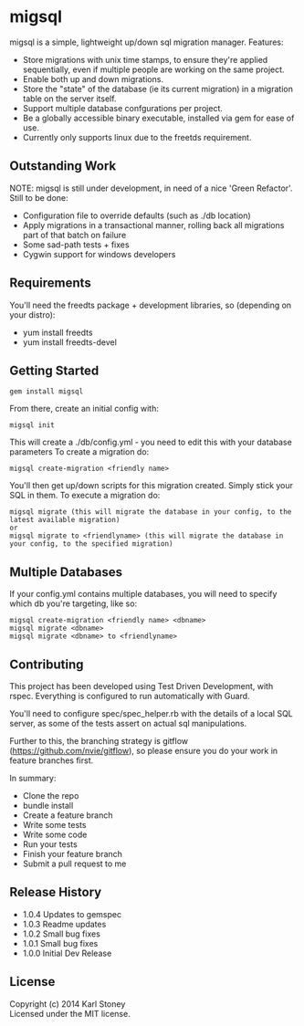 # migsql 
migsql is a simple, lightweight up/down sql migration manager.
Features:
  - Store migrations with unix time stamps, to ensure they're applied sequentially, even if multiple people are working on the same project.
  - Enable both up and down migrations.
  - Store the "state" of the database (ie its current migration) in a migration table on the server itself.
  - Support multiple database confgurations per project.
  - Be a globally accessible binary executable, installed via gem for ease of use.
  - Currently only supports linux due to the freetds requirement.

## Outstanding Work
NOTE: migsql is still under development, in need of a nice 'Green Refactor'.
Still to be done:
  - Configuration file to override defaults (such as ./db location)
  - Apply migrations in a transactional manner, rolling back all migrations part of that batch on failure
  - Some sad-path tests + fixes
  - Cygwin support for windows developers

## Requirements
You'll need the freedts package + development libraries, so (depending on your distro):
  - yum install freedts
  - yum install freedts-devel

## Getting Started
```
gem install migsql
```
From there, create an initial config with:
```
migsql init
```
This will create a ./db/config.yml - you need to edit this with your database parameters
To create a migration do:
```
migsql create-migration <friendly name>
```
You'll then get up/down scripts for this migration created.  Simply stick your SQL in them.
To execute a migration do:
```
migsql migrate (this will migrate the database in your config, to the latest available migration)
or
migsql migrate to <friendlyname> (this will migrate the database in your config, to the specified migration)
```
## Multiple Databases
If your config.yml contains multiple databases, you will need to specify which db you're targeting, like so:
```
migsql create-migration <friendly name> <dbname>
migsql migrate <dbname>
migsql migrate <dbname> to <friendlyname>
```
## Contributing
This project has been developed using Test Driven Development, with rspec.
Everything is configured to run automatically with Guard.

You'll need to configure spec/spec_helper.rb with the details of a local SQL server, as some of the tests assert on actual sql manipulations.

Further to this, the branching strategy is gitflow (https://github.com/nvie/gitflow), so please ensure you do your work in feature branches first.

In summary:
  - Clone the repo
  - bundle install
  - Create a feature branch
  - Write some tests
  - Write some code
  - Run your tests 
  - Finish your feature branch
  - Submit a pull request to me

## Release History
  - 1.0.4 Updates to gemspec
  - 1.0.3 Readme updates
  - 1.0.2 Small bug fixes
  - 1.0.1 Small bug fixes
  - 1.0.0 Initial Dev Release

## License
Copyright (c) 2014 Karl Stoney  
Licensed under the MIT license.
